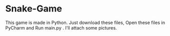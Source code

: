 # Snake-Game
This game is made in Python.
Just download these files, Open these files in PyCharm and Run main.py .
I'll attach some pictures.
